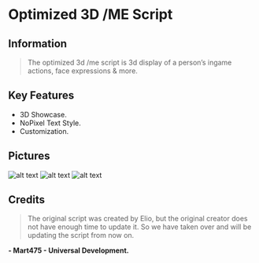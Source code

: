 # Optimized 3D /ME Script

## Information
> The optimized 3d /me script is 3d display of a person’s ingame actions, face expressions &amp; more.

## Key Features
* 3D Showcase.
* NoPixel Text Style.
* Customization.

## Pictures
![alt text](https://forum.fivem.net/uploads/default/original/4X/d/a/2/da22cbf6301078d7a7f34c908713036a9ecc3cd4.jpeg "Image 1")
![alt text](https://forum.fivem.net/uploads/default/original/4X/3/b/a/3badbd513bac6452cc66e59f25584aa4f1a539bf.jpeg "Image 2")
![alt text](https://forum.fivem.net/uploads/default/original/4X/1/5/d/15d997a9b0723210016ce932e92975d6eda64a74.jpeg "Image 3")

## Credits
> The original script was created by Elio, but the original creator does not have enough time to update it. So we have taken over and will be updating the script from now on.

**- Mart475 - Universal Development.**
